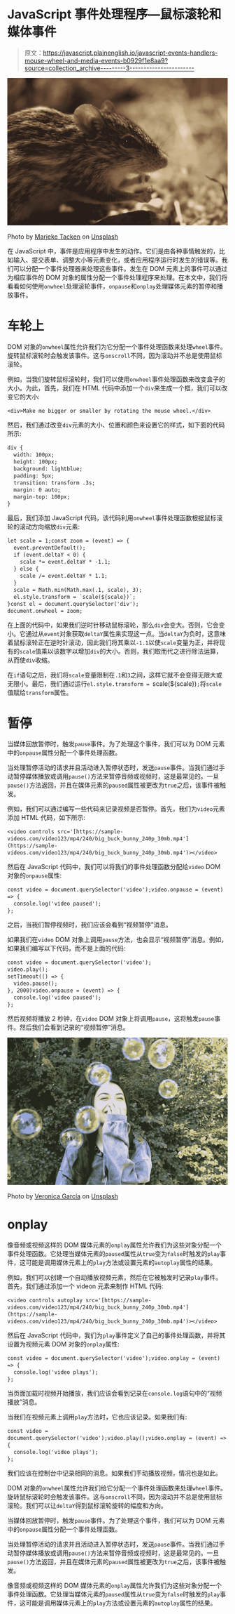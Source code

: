# JavaScript 事件处理程序—鼠标滚轮和媒体事件

> 原文：<https://javascript.plainenglish.io/javascript-events-handlers-mouse-wheel-and-media-events-b0929f1e8aa9?source=collection_archive---------3----------------------->

![](img/0bf24ea2eeaa31c08f1ba336df8815e3.png)

Photo by [Marieke Tacken](https://unsplash.com/@maretak?utm_source=medium&utm_medium=referral) on [Unsplash](https://unsplash.com?utm_source=medium&utm_medium=referral)

在 JavaScript 中，事件是应用程序中发生的动作。它们是由各种事情触发的，比如输入、提交表单、调整大小等元素变化，或者应用程序运行时发生的错误等。我们可以分配一个事件处理器来处理这些事件。发生在 DOM 元素上的事件可以通过为相应事件的 DOM 对象的属性分配一个事件处理程序来处理。在本文中，我们将看看如何使用`onwheel`处理滚轮事件，`onpause`和`onplay`处理媒体元素的暂停和播放事件。

# 车轮上

DOM 对象的`onwheel`属性允许我们为它分配一个事件处理函数来处理`wheel`事件。旋转鼠标滚轮时会触发该事件。这与`onscroll`不同，因为滚动并不总是使用鼠标滚轮。

例如，当我们旋转鼠标滚轮时，我们可以使用`onwheel`事件处理函数来改变盒子的大小。为此，首先，我们在 HTML 代码中添加一个`div`来生成一个框，我们可以改变它的大小:

```
<div>Make me bigger or smaller by rotating the mouse wheel.</div>
```

然后，我们通过改变`div`元素的大小、位置和颜色来设置它的样式，如下面的代码所示:

```
div {
  width: 100px;
  height: 100px;
  background: lightblue;
  padding: 5px;
  transition: transform .3s;
  margin: 0 auto;
  margin-top: 100px;
}
```

最后，我们添加 JavaScript 代码，该代码利用`onwheel`事件处理函数根据鼠标滚轮的滚动方向缩放`div`元素:

```
let scale = 1;const zoom = (event) => {
  event.preventDefault();
  if (event.deltaY < 0) {
    scale *= event.deltaY * -1.1;
  } else {
    scale /= event.deltaY * 1.1;
  }
  scale = Math.min(Math.max(.1, scale), 3);
  el.style.transform = `scale(${scale})`;
}const el = document.querySelector('div');
document.onwheel = zoom;
```

在上面的代码中，如果我们逆时针移动鼠标滚轮，那么`div`会变大。否则，它会变小。它通过从`event`对象获取`deltaY`属性来实现这一点。当`deltaY`为负时，这意味着鼠标滚轮正在逆时针滚动，因此我们将其乘以`-1.1`以使`scale`变量为正，并将现有的`scale`值乘以该数字以增加`div`的大小。否则，我们取而代之进行除法运算，从而使`div`收缩。

在`if`语句之后，我们将`scale`变量限制在`.1`和`3`之间，这样它就不会变得无限大或无限小。最后，我们通过运行`el.style.transform = `scale(${scale})`;`将`scale`值赋给`transform`属性。

# 暂停

当媒体回放暂停时，触发`pause`事件。为了处理这个事件，我们可以为 DOM 元素中的`onpause`属性分配一个事件处理函数。

当处理暂停活动的请求并且活动进入暂停状态时，发送`pause`事件。当我们通过手动暂停媒体播放或调用`pause()`方法来暂停音频或视频时，这是最常见的。一旦`pause()`方法返回，并且在媒体元素的`paused`属性被更改为`true`之后，该事件被触发。

例如，我们可以通过编写一些代码来记录视频是否暂停。首先，我们为`video`元素添加 HTML 代码，如下所示:

```
<video controls src='[https://sample-videos.com/video123/mp4/240/big_buck_bunny_240p_30mb.mp4'](https://sample-videos.com/video123/mp4/240/big_buck_bunny_240p_30mb.mp4')></video>
```

然后在 JavaScript 代码中，我们可以将我们的事件处理函数分配给`video` DOM 对象的`onpause`属性:

```
const video = document.querySelector('video');video.onpause = (event) => {
  console.log('video paused');
};
```

之后，当我们暂停视频时，我们应该会看到“视频暂停”消息。

如果我们在`video` DOM 对象上调用`pause`方法，也会显示“视频暂停”消息。例如，如果我们编写以下代码，而不是上面的代码:

```
const video = document.querySelector('video');
video.play();
setTimeout(() => {
  video.pause();
}, 2000)video.onpause = (event) => {
  console.log('video paused');
};
```

然后视频将播放 2 秒钟，在`video` DOM 对象上将调用`pause`，这将触发`pause`事件。然后我们会看到记录的“视频暂停”消息。

![](img/3dcad0166ad34072d1fa512c3cb220ac.png)

Photo by [Veronica García](https://unsplash.com/@kurita?utm_source=medium&utm_medium=referral) on [Unsplash](https://unsplash.com?utm_source=medium&utm_medium=referral)

# onplay

像音频或视频这样的 DOM 媒体元素的`onplay`属性允许我们为这些对象分配一个事件处理函数。它处理当媒体元素的`paused`属性从`true`变为`false`时触发的`play`事件，这可能是调用媒体元素上的`play`方法或设置元素的`autoplay`属性的结果。

例如，我们可以创建一个自动播放视频元素，然后在它被触发时记录`play`事件。首先，我们通过添加一个 videon 元素来制作 HTML 代码:

```
<video controls autoplay src='[https://sample-videos.com/video123/mp4/240/big_buck_bunny_240p_30mb.mp4'](https://sample-videos.com/video123/mp4/240/big_buck_bunny_240p_30mb.mp4')></video>
```

然后在 JavaScript 代码中，我们为`play`事件定义了自己的事件处理函数，并将其设置为视频元素 DOM 对象的`onplay`属性:

```
const video = document.querySelector('video');video.onplay = (event) => {
  console.log('video plays');
};
```

当页面加载时视频开始播放，我们应该会看到记录在`console.log`语句中的“视频播放”消息。

当我们在视频元素上调用`play`方法时，它也应该记录。如果我们有:

```
const video = document.querySelector('video');video.play();video.onplay = (event) => {
  console.log('video plays');
};
```

我们应该在控制台中记录相同的消息。如果我们手动播放视频，情况也是如此。

DOM 对象的`onwheel`属性允许我们给它分配一个事件处理函数来处理`wheel`事件。旋转鼠标滚轮时会触发该事件。这与`onscroll`不同，因为滚动并不总是使用鼠标滚轮。我们可以让`deltaY`得到鼠标滚轮旋转的幅度和方向。

当媒体回放暂停时，触发`pause`事件。为了处理这个事件，我们可以为 DOM 元素中的`onpause`属性分配一个事件处理函数。

当处理暂停活动的请求并且活动进入暂停状态时，发送`pause`事件。当我们通过手动暂停媒体播放或调用`pause()`方法来暂停音频或视频时，这是最常见的。一旦`pause()`方法返回，并且在媒体元素的`paused`属性被更改为`true`之后，该事件被触发。

像音频或视频这样的 DOM 媒体元素的`onplay`属性允许我们为这些对象分配一个事件处理函数。它处理当媒体元素的`paused`属性从`true`变为`false`时触发的`play`事件，这可能是调用媒体元素上的`play`方法或设置元素的`autoplay`属性的结果。